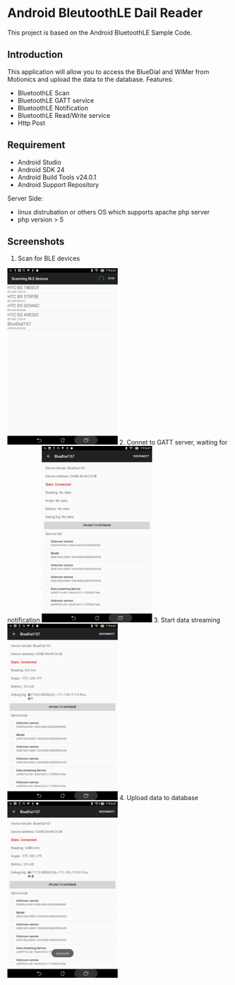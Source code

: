 
Android BleutoothLE Dail Reader 
===================================

This project is based on the Android BluetoothLE Sample Code. 

Introduction
------------

This application will allow you to access the BlueDial and WiMer from Motionics and upload the data to the database. 
Features:
- BluetoothLE Scan
- BluetoothLE GATT service
- BluetoothLE Notification
- BluetoothLE Read/Write service
- Http Post

Requirement
--------------
- Android Studio 
- Android SDK 24
- Android Build Tools v24.0.1
- Android Support Repository

Server Side:
- linux distrubation or others OS which supports apache php server
- php version > 5 

Screenshots
--------------
1. Scan for BLE devices 
<img src="screenshots/Screenshot_1.jpg" height="400" alt="Screenshot"/>
2. Connet to GATT server, waiting for notification
<img src="screenshots/Screenshot_2.jpg" height="400" alt="Screenshot"/>
3. Start data streaming
<img src="screenshots/Screenshot_3.jpg" height="400" alt="Screenshot"/>
4. Upload data to database
<img src="screenshots/Screenshot_4.jpg" height="400" alt="Screenshot"/>
